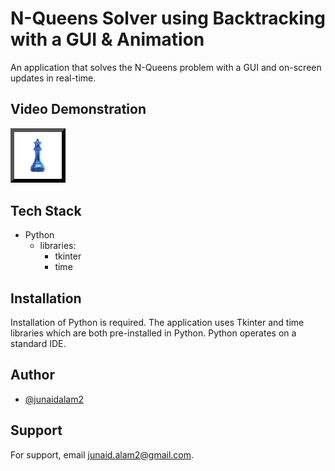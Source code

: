
# N-Queens Solver using Backtracking with a GUI & Animation
An application that solves the N-Queens problem with a GUI and on-screen updates in real-time.


## Video Demonstration

<a href="https://www.youtube.com/watch?v=1O6CjGNIUN0" target="_blank">
         <img src="https://github.com/junaidalam2/NQueensWithGUI/blob/main/queen.png" alt="Demo" style="border: #000000 6px outset;" width=15% height=15% >
</a>



## Tech Stack

- Python
  - libraries:
    - tkinter
    - time


## Installation
Installation of Python is required. The application uses Tkinter and time libraries which are both pre-installed in Python. Python operates on a standard IDE. 

## Author

- [@junaidalam2](https://github.com/junaidalam2)


## Support

For support, email junaid.alam2@gmail.com.
